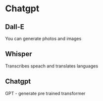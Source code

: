 # Chatgpt

## Dall-E

You can generate photos and images

## Whisper

Transcribes speach and translates languages

## Chatgpt

GPT - generate pre trained transformer

